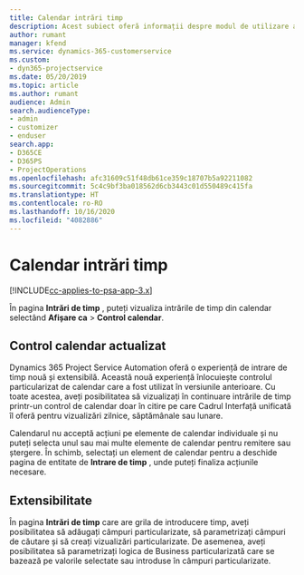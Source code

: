 ```yaml
---
title: Calendar intrări timp
description: Acest subiect oferă informații despre modul de utilizare a calendarului de intrări de timp.
author: rumant
manager: kfend
ms.service: dynamics-365-customerservice
ms.custom:
- dyn365-projectservice
ms.date: 05/20/2019
ms.topic: article
ms.author: rumant
audience: Admin
search.audienceType:
- admin
- customizer
- enduser
search.app:
- D365CE
- D365PS
- ProjectOperations
ms.openlocfilehash: afc31609c51f48db61ce359c18707b5a92211082
ms.sourcegitcommit: 5c4c9bf3ba018562d6cb3443c01d550489c415fa
ms.translationtype: HT
ms.contentlocale: ro-RO
ms.lasthandoff: 10/16/2020
ms.locfileid: "4082886"
---
```

# <a name="time-entry-calendar"></a>Calendar intrări timp

[!INCLUDE[cc-applies-to-psa-app-3.x](../includes/cc-applies-to-psa-app-3x.md)]

În pagina **Intrări de timp** , puteți vizualiza intrările de timp din calendar selectând **Afișare ca** \> **Control calendar**.

## <a name="updated-calendar-control"></a>Control calendar actualizat

Dynamics 365 Project Service Automation oferă o experiență de intrare de timp nouă și extensibilă. Această nouă experiență înlocuiește controlul particularizat de calendar care a fost utilizat în versiunile anterioare. Cu toate acestea, aveți posibilitatea să vizualizați în continuare intrările de timp printr-un control de calendar doar în citire pe care Cadrul Interfață unificată îl oferă pentru vizualizări zilnice, săptămânale sau lunare.

Calendarul nu acceptă acțiuni pe elemente de calendar individuale și nu puteți selecta unul sau mai multe elemente de calendar pentru remitere sau ștergere. În schimb, selectați un element de calendar pentru a deschide pagina de entitate de **Intrare de timp** , unde puteți finaliza acțiunile necesare.

## <a name="extensibility"></a>Extensibilitate

În pagina **Intrări de timp** care are grila de introducere timp, aveți posibilitatea să adăugați câmpuri particularizate, să parametrizați câmpuri de căutare și să creați vizualizări particularizate. De asemenea, aveți posibilitatea să parametrizați logica de Business particularizată care se bazează pe valorile selectate sau introduse în câmpuri particularizate.
